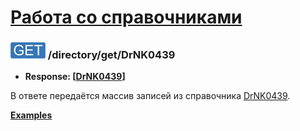 [Работа со справочниками](../../index.md)
=========================================

### ![GET](../../../../img/get.png) /directory/get/DrNK0439
* **Response: [[DrNK0439](../../../../types/types.md#drnk0439)]**

В ответе передаётся массив записей из справочника [DrNK0439](../../../../types/types.md#drnk0439).

**[Examples](examples/get.md)**